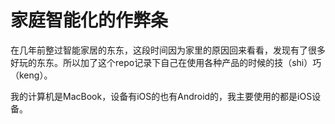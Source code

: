 # 家庭智能化的作弊条

在几年前整过智能家居的东东，这段时间因为家里的原因回来看看，发现有了很多好玩的东东。所以加了这个repo记录下自己在使用各种产品的时候的技（shi）巧（keng）。

我的计算机是MacBook，设备有iOS的也有Android的，我主要使用的都是iOS设备。
